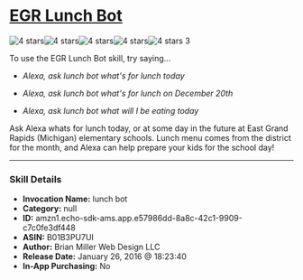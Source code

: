 # [EGR Lunch Bot](http://alexa.amazon.com/#skills/amzn1.echo-sdk-ams.app.e57986dd-8a8c-42c1-9909-c7c0fe3df448)
![4 stars](../../images/ic_star_black_18dp_1x.png)![4 stars](../../images/ic_star_black_18dp_1x.png)![4 stars](../../images/ic_star_black_18dp_1x.png)![4 stars](../../images/ic_star_black_18dp_1x.png)![4 stars](../../images/ic_star_border_black_18dp_1x.png) 3

To use the EGR Lunch Bot skill, try saying...

* *Alexa, ask lunch bot what's for lunch today*

* *Alexa, ask lunch bot what's for lunch on December 20th*

* *Alexa, ask lunch bot what will I be eating today*

Ask Alexa whats for lunch today, or at some day in the future at East Grand Rapids (Michigan) elementary schools. Lunch menu comes from the district for the month, and Alexa can help prepare your kids for the school day!

***

### Skill Details

* **Invocation Name:** lunch bot
* **Category:** null
* **ID:** amzn1.echo-sdk-ams.app.e57986dd-8a8c-42c1-9909-c7c0fe3df448
* **ASIN:** B01B3PU7UI
* **Author:** Brian Miller Web Design LLC
* **Release Date:** January 26, 2016 @ 18:23:40
* **In-App Purchasing:** No
